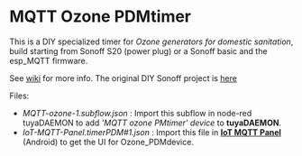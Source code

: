 # MQTT Ozone PDMtimer

This is a DIY specialized timer for _Ozone generators for domestic sanitation_, build starting from Sonoff S20 (power plug) or a Sonoff basic and the esp_MQTT firmware. 

See [wiki](https://github.com/msillano/tuyaDAEMON/wiki/custom-device--MQTT-'Ozone_PDMtimer'-case-study) for more info.
The original DIY Sonoff project is [here](https://github.com/msillano/Ozone-coronavirus-sonoff/blob/master/PROJECTS-DIY/timerPDM/timerPDM_sonoff_en.pdf)

Files: 
- _MQTT-ozone-1.subflow.json_ : Import this subflow in node-red tuyaDAEMON to add _'MQTT ozone PMtimer' device_ to **tuyaDAEMON**.
- _IoT-MQTT-Panel.timerPDM#1.json_ : Import this file in [**IoT MQTT Panel**](https://play.google.com/store/apps/details?id=snr.lab.iotmqttpanel.prod) (Android) to get the UI for Ozone_PDMdevice.


